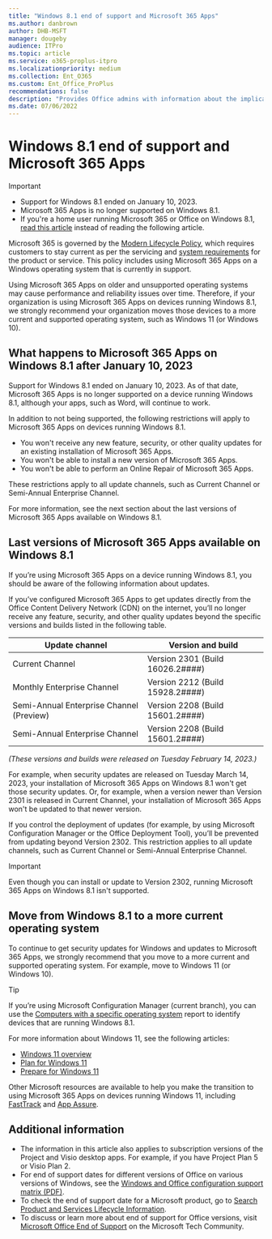 ```yaml
---
title: "Windows 8.1 end of support and Microsoft 365 Apps"
ms.author: danbrown
author: DHB-MSFT
manager: dougeby
audience: ITPro
ms.topic: article
ms.service: o365-proplus-itpro
ms.localizationpriority: medium
ms.collection: Ent_O365
ms.custom: Ent_Office_ProPlus
recommendations: false
description: "Provides Office admins with information about the implications of Windows 8.1 end of support on Microsoft 365 Apps."
ms.date: 07/06/2022
---
```


# Windows 8.1 end of support and Microsoft 365 Apps

> [!IMPORTANT]
> - Support for Windows 8.1 ended on January 10, 2023.
> - Microsoft 365 Apps is no longer supported on Windows 8.1.
> - If you're a home user running Microsoft 365 or Office on Windows 8.1, [read this article](https://support.microsoft.com/office/34e28be4-1e4f-4928-b210-3f45d8215595) instead of reading the following article.

Microsoft 365 is governed by the [Modern Lifecycle Policy](/lifecycle/policies/modern), which requires customers to stay current as per the servicing and [system requirements](https://www.microsoft.com/microsoft-365/microsoft-365-and-office-resources) for the product or service. This policy includes using Microsoft 365 Apps on a Windows operating system that is currently in support.

Using Microsoft 365 Apps on older and unsupported operating systems may cause performance and reliability issues over time. Therefore, if your organization is using Microsoft 365 Apps on devices running Windows 8.1, we strongly recommend your organization moves those devices to a more current and supported operating system, such as Windows 11 (or Windows 10).

## What happens to Microsoft 365 Apps on Windows 8.1 after January 10, 2023

Support for Windows 8.1 ended on January 10, 2023. As of that date, Microsoft 365 Apps is no longer supported on a device running Windows 8.1, although your apps, such as Word, will continue to work.

In addition to not being supported, the following restrictions will apply to Microsoft 365 Apps on devices running Windows 8.1.

- You won't receive any new feature, security, or other quality updates for an existing installation of Microsoft 365 Apps.
- You won't be able to install a new version of Microsoft 365 Apps.
- You won't be able to perform an Online Repair of Microsoft 365 Apps.

These restrictions apply to all update channels, such as Current Channel or Semi-Annual Enterprise Channel.

For more information, see the next section about the last versions of Microsoft 365 Apps available on Windows 8.1.

## Last versions of Microsoft 365 Apps available on Windows 8.1

If you’re using Microsoft 365 Apps on a device running Windows 8.1, you should be aware of the following information about updates.

If you’ve configured Microsoft 365 Apps to get updates directly from the Office Content Delivery Network (CDN) on the internet, you’ll no longer receive any feature, security, and other quality updates beyond the specific versions and builds listed in the following table.

| Update channel                           | Version and build                |
|------------------------------------------|----------------------------------|
| Current Channel                          | Version 2301 (Build 16026.2####) |
| Monthly Enterprise Channel               | Version 2212 (Build 15928.2####) |
| Semi-Annual Enterprise Channel (Preview) | Version 2208 (Build 15601.2####) |
| Semi-Annual Enterprise Channel           | Version 2208 (Build 15601.2####) |

*(These versions and builds were released on Tuesday February 14, 2023.)*

For example, when security updates are released on Tuesday March 14, 2023, your installation of Microsoft 365 Apps on Windows 8.1 won't get those security updates. Or, for example, when a version newer than Version 2301 is released in Current Channel, your installation of Microsoft 365 Apps won't be updated to that newer version.

If you control the deployment of updates (for example, by using Microsoft Configuration Manager or the Office Deployment Tool), you’ll be prevented from updating beyond Version 2302. This restriction applies to all update channels, such as Current Channel or Semi-Annual Enterprise Channel.

> [!IMPORTANT]
> Even though you can install or update to Version 2302, running Microsoft 365 Apps on Windows 8.1 isn't supported.

## Move from Windows 8.1 to a more current operating system

To continue to get security updates for Windows and updates to Microsoft 365 Apps, we strongly recommend that you move to a more current and supported operating system. For example, move to Windows 11 (or Windows 10).

> [!TIP]
> If you’re using Microsoft Configuration Manager (current branch), you can use the [Computers with a specific operating system](/mem/configmgr/core/servers/manage/list-of-reports#operating-system) report to identify devices that are running Windows 8.1.

For more information about Windows 11, see the following articles:
- [Windows 11 overview](/windows/whats-new/windows-11-overview)
- [Plan for Windows 11](/windows/whats-new/windows-11-plan)
- [Prepare for Windows 11](/windows/whats-new/windows-11-prepare)

Other Microsoft resources are available to help you make the transition to using Microsoft 365 Apps on devices running Windows 11, including [FastTrack](/fasttrack/products-and-capabilities#windows-11) and [App Assure](/fasttrack/products-and-capabilities#app-assure).

## Additional information

- The information in this article also applies to subscription versions of the Project and Visio desktop apps. For example, if you have Project Plan 5 or Visio Plan 2.
- For end of support dates for different versions of Office on various versions of Windows, see the [Windows and Office configuration support matrix (PDF)](https://query.prod.cms.rt.microsoft.com/cms/api/am/binary/RE2OqRI).
- To check the end of support date for a Microsoft product, go to [Search Product and Services Lifecycle Information](/lifecycle/products/).
- To discuss or learn more about end of support for Office versions, visit [Microsoft Office End of Support](https://techcommunity.microsoft.com/t5/microsoft-office-end-of-support/ct-p/OfficeEOS) on the Microsoft Tech Community.